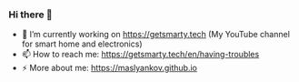 ### Hi there 👋

- 🔭 I’m currently working on https://getsmarty.tech (My YouTube channel for smart home and electronics)
- 📫 How to reach me: https://getsmarty.tech/en/having-troubles
- ⚡ More about me: https://maslyankov.github.io

<!--
**maslyankov/maslyankov** is a ✨ _special_ ✨ repository because its `README.md` (this file) appears on your GitHub profile.

Here are some ideas to get you started:

- 🔭 I’m currently working on ...
- 🌱 I’m currently learning ...
- 👯 I’m looking to collaborate on ...
- 🤔 I’m looking for help with ...
- 💬 Ask me about ...
- 📫 How to reach me: ...
- 😄 Pronouns: ...
- ⚡ Fun fact: ...
-->
